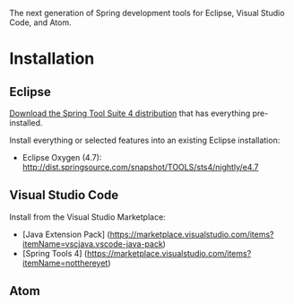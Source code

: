 The next generation of Spring development tools for Eclipse, Visual Studio Code, and Atom.

# Installation

## Eclipse

[Download the Spring Tool Suite 4 distribution](http://dist.springsource.com/snapshot/STS4/nightly-distributions.html) that has everything pre-installed.

Install everything or selected features into an existing Eclipse installation:
* Eclipse Oxygen (4.7): http://dist.springsource.com/snapshot/TOOLS/sts4/nightly/e4.7

## Visual Studio Code

Install from the Visual Studio Marketplace:
* [Java Extension Pack] (https://marketplace.visualstudio.com/items?itemName=vscjava.vscode-java-pack)
* [Spring Tools 4] (https://marketplace.visualstudio.com/items?itemName=notthereyet)

## Atom

